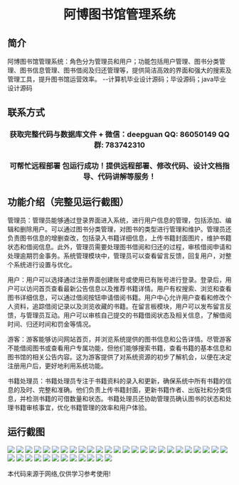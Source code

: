<p><h1 align="center">阿博图书馆管理系统</h1></p>

## 简介
阿博图书馆管理系统：角色分为管理员和用户；功能包括用户管理、图书分类管理、图书信息管理、图书借阅及归还管理等，提供简洁高效的界面和强大的搜索及管理工具，提升图书馆运营效率。    --计算机毕业设计源码；毕设源码；java毕业设计源码


## 联系方式
<p><h3 align="center">获取完整代码与数据库文件 + 微信：deepguan QQ: 86050149 QQ群: 783742310</h3></p>
<p><h3 align="center">可帮忙远程部署 包运行成功！提供远程部署、修改代码、设计文档指导、代码讲解等服务！</h3></p>

## 功能介绍（完整见运行截图）
管理员：管理员能够通过登录界面进入系统，进行用户信息的管理，包括添加、编辑和删除用户。可以通过图书分类管理，对图书的类型进行管理和维护。管理员还负责图书信息的增删查改，包括录入书籍详细信息，上传书籍封面图片，维护书籍状态和借阅信息。此外，管理员需要处理图书借阅和归还的过程，审核借阅申请和处理逾期罚金事务。系统管理模块中，管理员可以查看留言反馈，回复用户，对整个系统进行设置与优化。

用户：用户可以选择通过注册界面创建账号或使用已有账号进行登录。登录后，用户可以访问首页查看最新公告信息以及推荐书籍详情。用户有权搜索、浏览和查看图书详细信息，可以通过借阅按钮申请借阅书籍。用户中心允许用户查看和修改个人资料，追踪借阅记录以及浏览收藏的书籍。在留言板模块，用户可以发布留言反馈，与管理员互动。用户可以审核自己提交的书籍借阅状态及相关信息，了解借阅时间、归还时间和罚金等情况。

游客：游客能够访问网站首页，并浏览系统提供的图书信息和公告详情。尽管游客不能借阅图书或查看用户专属功能，但他们能够搜索书籍，查看书籍的基本信息和图书馆的相关公告内容。这为游客提供了对系统资源的初步了解机会，以便在决定注册用户后，更好地利用系统功能。

书籍处理员：书籍处理员专注于书籍资料的录入和更新，确保系统中所有书籍的信息的及时、完整和准确。他们负责上传书籍封面，更新书籍作者、出版社和分类信息，并检测书籍的可借数量和状态。书籍处理员还协助管理员确认图书的状态和处理书籍审核事宜，优化书籍管理的效率和用户体验。


## 运行截图
![](img/001.jpg)
![](img/002.jpg)
![](img/003.jpg)
![](img/004.jpg)
![](img/005.jpg)
![](img/006.jpg)
![](img/007.jpg)
![](img/008.jpg)
![](img/009.jpg)
![](img/010.jpg)
![](img/011.jpg)
![](img/012.jpg)
![](img/013.jpg)
![](img/014.jpg)
![](img/015.jpg)
![](img/016.jpg)
![](img/017.jpg)
![](img/018.jpg)
![](img/019.jpg)
![](img/020.jpg)
![](img/021.jpg)
![](img/022.jpg)
![](img/023.jpg)
![](img/024.jpg)
![](img/025.jpg)
![](img/026.jpg)
![](img/027.jpg)
![](img/028.jpg)
![](img/029.jpg)
![](img/030.jpg)
![](img/031.jpg)
![](img/032.jpg)
![](img/033.jpg)
![](img/034.jpg)
![](img/035.jpg)
![](img/036.jpg)
![](img/037.jpg)

<p>本代码来源于网络,仅供学习参考使用!</p>
